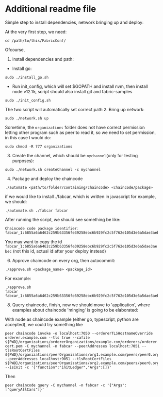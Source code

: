 # Additional readme file

Simple step to install dependencies, network bringing up and deploy:

At the very first step, we need:
```
cd /path/to/this/FabricConf/
``` 
Ofcourse,
1. Install dependencies and path:

- Install go: 
```
sudo ./install_go.sh
```

- Run init_config, which will set $GOPATH and install nvm, then install node v12.15, script should also install git and fabric-samples 
```
sudo ./init_config.sh
```

The two script will automatically set correct path
2. Bring up network:

```
sudo ./network.sh up
```

Sometime, the `organizations` folder does not have correct permission letting other program such as peer to read it, so we need to set permission, in this case I would do:
```
sudo chmod -R 777 organizations
```
3. Create the channel, which should be `mychannel`(only for testing purposes):

```
sudo ./network.sh createChannel -c mychannel
```
4. Package and deploy the chaincode
```
./automate <path/to/folder/containing/chaincode> <chaincode/package>
```
if we would like to install ./fabcar, which is written in javascript for example, we should:
```
./automate.sh ./fabcar fabcar
```

After running the script, we should see something be like:
```
Chaincode code package identifier: fabcar_1:6855a6a6462c259b63356fe39258ebc6b929fc2c5f762e105d3e6a5dae3aebec
```
You may want to copy the id ```fabcar_1:6855a6a6462c259b63356fe39258ebc6b929fc2c5f762e105d3e6a5dae3aebec``` (not this id, actual id after your deploy instead)

6. Approve chaincode on every org, then autocommit:
```
./approve.sh <package_name> <package_id>
```
For example:	

```
./approve.sh
fabcar fabcar_1:6855a6a6462c259b63356fe39258ebc6b929fc2c5f762e105d3e6a5dae3aebec
```

8. Query chaincode, finish, now we should move to 'application', where examples about chaincode 'minging' is going to be elaborated:

With node as chaincode example (either go, typescript, python are accepted), we could try something like

```
peer chaincode invoke -o localhost:7050 --ordererTLSHostnameOverride orderer.example.com --tls true --cafile ${PWD}/organizations/ordererOrganizations/example.com/orderers/orderer.example.com/msp/tlscacerts/tlsca.example.com-cert.pem -C mychannel -n fabcar --peerAddresses localhost:7051 --tlsRootCertFiles ${PWD}/organizations/peerOrganizations/org1.example.com/peers/peer0.org1.example.com/tls/ca.crt --peerAddresses localhost:9051 --tlsRootCertFiles ${PWD}/organizations/peerOrganizations/org2.example.com/peers/peer0.org2.example.com/tls/ca.crt --isInit -c '{"function":"initLedger","Args":[]}'
```
Then 
```
peer chaincode query -C mychannel -n fabcar -c '{"Args":["queryAllCars"]}'
```
